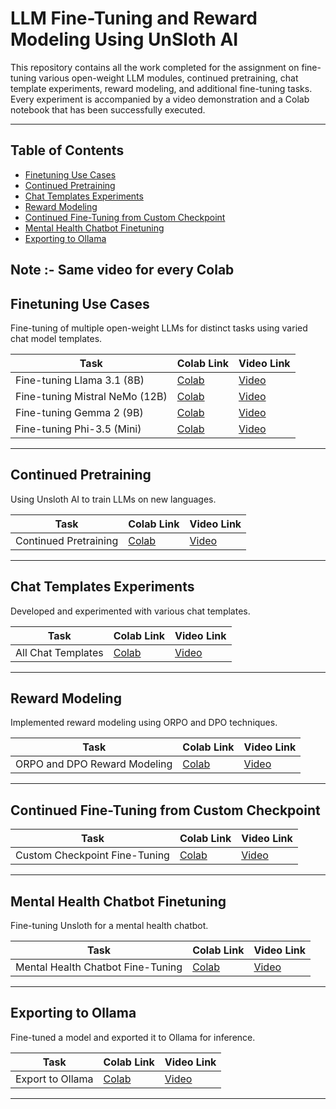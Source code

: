 # LLM Fine-Tuning and Reward Modeling Using UnSloth AI

This repository contains all the work completed for the assignment on fine-tuning various open-weight LLM modules, continued pretraining, chat template experiments, reward modeling, and additional fine-tuning tasks. Every experiment is accompanied by a video demonstration and a Colab notebook that has been successfully executed.

---

## Table of Contents

- [Finetuning Use Cases](#finetuning-use-cases)
- [Continued Pretraining](#continued-pretraining)
- [Chat Templates Experiments](#chat-templates-experiments)
- [Reward Modeling](#reward-modeling)
- [Continued Fine-Tuning from Custom Checkpoint](#continued-fine-tuning-from-custom-checkpoint)
- [Mental Health Chatbot Finetuning](#mental-health-chatbot-finetuning)
- [Exporting to Ollama](#exporting-to-ollama)

Note :- Same video for every Colab
---

## Finetuning Use Cases

Fine-tuning of multiple open-weight LLMs for distinct tasks using varied chat model templates.

| Task | Colab Link | Video Link |
|------|-----------|------------|
| Fine-tuning Llama 3.1 (8B) | [Colab](https://colab.research.google.com/drive/13OW6JTJRnFjmv8yHufXokOikNgRgq5bE?usp=sharing) | [Video](https://youtu.be/vhxglA0fURw) |
| Fine-tuning Mistral NeMo (12B) | [Colab](https://colab.research.google.com/drive/1WAduAJOa5YQ7xdJhgoRU_qvPtGWTJvRS?usp=sharing) | [Video](https://youtu.be/vhxglA0fURw) |
| Fine-tuning Gemma 2 (9B) | [Colab](https://colab.research.google.com/drive/1tUDxvQ9FrZeT9Gkr6rzqZSvS940AZOF4?usp=sharing) | [Video](https://youtu.be/vhxglA0fURw) |
| Fine-tuning Phi-3.5 (Mini) | [Colab](https://colab.research.google.com/drive/1BlaeJmdg4xpkFE8CLfnPzvmlo2Jo_mfG?usp=sharing) | [Video](https://youtu.be/vhxglA0fURw) |

---

## Continued Pretraining

Using Unsloth AI to train LLMs on new languages.

| Task | Colab Link | Video Link |
|------|-----------|------------|
| Continued Pretraining | [Colab](https://drive.google.com/file/d/1NCvLKjTsfLOiTXfpSTMwrmdMF7l6-ZyK/view?usp=sharing) | [Video](https://youtu.be/vhxglA0fURw) |

---

## Chat Templates Experiments

Developed and experimented with various chat templates.

| Task | Colab Link | Video Link |
|------|-----------|------------|
| All Chat Templates | [Colab](https://drive.google.com/file/d/1g7zivoOIoXTpmTmRdLBivmSk6otRR1GN/view?usp=sharing) | [Video](https://youtu.be/vhxglA0fURw) |

---

## Reward Modeling

Implemented reward modeling using ORPO and DPO techniques.

| Task | Colab Link | Video Link |
|------|-----------|------------|
| ORPO and DPO Reward Modeling | [Colab](https://drive.google.com/file/d/1XVOp6eYYd2Vxt7cyFLKxYrxgiZli09T_/view?usp=sharing) | [Video](https://youtu.be/vhxglA0fURw) |

---

## Continued Fine-Tuning from Custom Checkpoint

| Task | Colab Link | Video Link |
|------|-----------|------------|
| Custom Checkpoint Fine-Tuning | [Colab](https://drive.google.com/file/d/1B0zU-QuydoPQyRbsWWDf8LApdfWOyUKF/view?usp=sharing) | [Video](https://youtu.be/vhxglA0fURw) |

---

## Mental Health Chatbot Finetuning

Fine-tuning Unsloth for a mental health chatbot.

| Task | Colab Link | Video Link |
|------|-----------|------------|
| Mental Health Chatbot Fine-Tuning | [Colab](https://drive.google.com/file/d/1rJ3bzgu0uU0hFrfjMxW6oMdoRlhW2I-7/view?usp=sharing) | [Video](https://youtu.be/vhxglA0fURw) |

---

## Exporting to Ollama

Fine-tuned a model and exported it to Ollama for inference.

| Task | Colab Link | Video Link |
|------|-----------|------------|
| Export to Ollama | [Colab](https://drive.google.com/file/d/1lpEMHVz4TTScsdUSTV0PC7g2nxWgfEKa/view?usp=sharing) | [Video](https://youtu.be/vhxglA0fURw) |

---

